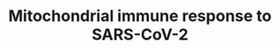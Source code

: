 ---
annotations:
- id: DOID:2945
  parent: disease by infectious agent
  type: Disease Ontology
  value: severe acute respiratory syndrome
- id: DOID:0080600
  parent: disease by infectious agent
  type: Disease Ontology
  value: COVID-19
- id: PW:0000013
  parent: disease pathway
  type: Pathway Ontology
  value: disease pathway
- id: PW:0000023
  parent: regulatory pathway
  type: Pathway Ontology
  value: immune response pathway
authors:
- GabrielCouillaud
- Clairebillingsley
- Egonw
- Fehrhart
- Eweitz
- Finterly
- KJTLUC
communities:
- COVID19
description: SARS-CoV-2 mitochondrial immune response
last-edited: 2022-02-21
ndex: e6088f88-8b74-11eb-9e72-0ac135e8bacf
organisms:
- Homo sapiens
redirect_from:
- /index.php/Pathway:WP5038
- /instance/WP5038
revision: null
schema-jsonld:
- '@context': https://schema.org/
  '@id': https://wikipathways.github.io/pathways/WP5038.html
  '@type': Dataset
  creator:
    '@type': Organization
    name: WikiPathways
  description: SARS-CoV-2 mitochondrial immune response
  keywords:
  - ''
  - ACAD9
  - ACE
  - ACE2
  - AGT
  - AGTR1
  - AGTR2
  - Autophagy
  - BCS1L
  - CTSL
  - DDX58
  - ECSIT
  - 'Electron Transport Chain (OXPHOS) '
  - Endocytosis
  - Envelope Protein E
  - Fusion
  - HSP90
  - IFIH1
  - IFN-I
  - IKBKE
  - IRF3
  - IRF7
  - Innate Immune Response
  - Interleukin-1 Induced Activation of NF-kappa-B
  - MAS1
  - MAVS
  - Membrane Glycoprotein M
  - Mitochondrial CIII assembly
  - NDUFAF1
  - NDUFB9
  - NFKB1
  - NFKB2
  - NLRX1
  - NOX1
  - Nucleoprotein N
  - ORF9b
  - Oxidative Stress Induced Senescence
  - PHB
  - PHB2
  - PLpro
  - ROS
  - Renin
  - S1
  - S2
  - SARS-CoV-2 Angiotensin Pathway
  - Spike Glycoprotein S
  - TBK1
  - TICAM1
  - TLR3
  - TLR7
  - TMEM173
  - TMPRSS2
  - TOMM70
  - TRAF3
  - TRAF6
  - angiotensin (1-7)
  - angiotensin I
  - angiotensin II
  - angiotensin-(1-9)
  - cGAMP
  - cGAS
  - nsp13
  - nsp2
  - nsp6
  - nsp7
  - orf6
  - orf9c
  license: CC0
  name: Mitochondrial immune response to SARS-CoV-2
seo: CreativeWork
title: Mitochondrial immune response to SARS-CoV-2
wpid: WP5038
---